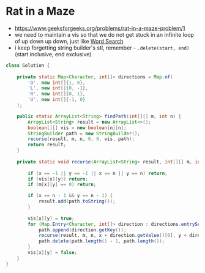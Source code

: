 # Rat in a Maze

- https://www.geeksforgeeks.org/problems/rat-in-a-maze-problem/1
- we need to maintain a vis so that we do not get stuck in an infinite loop of up down up down, just like [Word Search](./Word%20Search.md)
- i keep forgetting string builder's stl, remember - `.delete(start, end)` (start inclusive, end exclusive)

```java
class Solution {
    
    private static Map<Character, int[]> directions = Map.of(
        'D', new int[]{1, 0},
        'L', new int[]{0, -1},
        'R', new int[]{0, 1},
        'U', new int[]{-1, 0}
    );

    public static ArrayList<String> findPath(int[][] m, int n) {
        ArrayList<String> result = new ArrayList<>();
        boolean[][] vis = new boolean[n][n];
        StringBuilder path = new StringBuilder();
        recurse(result, m, n, 0, 0, vis, path);
        return result;
    }
    
    private static void recurse(ArrayList<String> result, int[][] m, int n, int x, int y, boolean[][] vis, StringBuilder path) {
        
        if (x == -1 || y == -1 || x == n || y == n) return;
        if (vis[x][y]) return;
        if (m[x][y] == 0) return;

        if (x == n - 1 && y == n - 1) {
            result.add(path.toString());
        }
        
        vis[x][y] = true;
        for (Map.Entry<Character, int[]> direction : directions.entrySet()) {
            path.append(direction.getKey());
            recurse(result, m, n, x + direction.getValue()[0], y + direction.getValue()[1], vis, path);
            path.delete(path.length() - 1, path.length());
        }
        vis[x][y] = false;
    }
}
```
